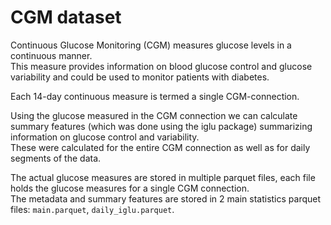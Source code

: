 # CGM dataset  

Continuous Glucose Monitoring (CGM) measures glucose levels in a continuous manner.  <br>
This measure provides information on blood glucose control and glucose variability and could be used to monitor patients with diabetes.

Each 14-day continuous measure is termed a single CGM-connection.

Using the glucose measured in the CGM connection we can calculate summary features (which was done using the iglu package) summarizing information on glucose control and variability. <br>
These were calculated for the entire CGM connection as well as for daily segments of the data.

The actual glucose measures are stored in multiple parquet files, each file holds the glucose measures for a single CGM connection. <br>
The metadata and summary features are stored in 2 main statistics parquet files: `main.parquet`, `daily_iglu.parquet`.